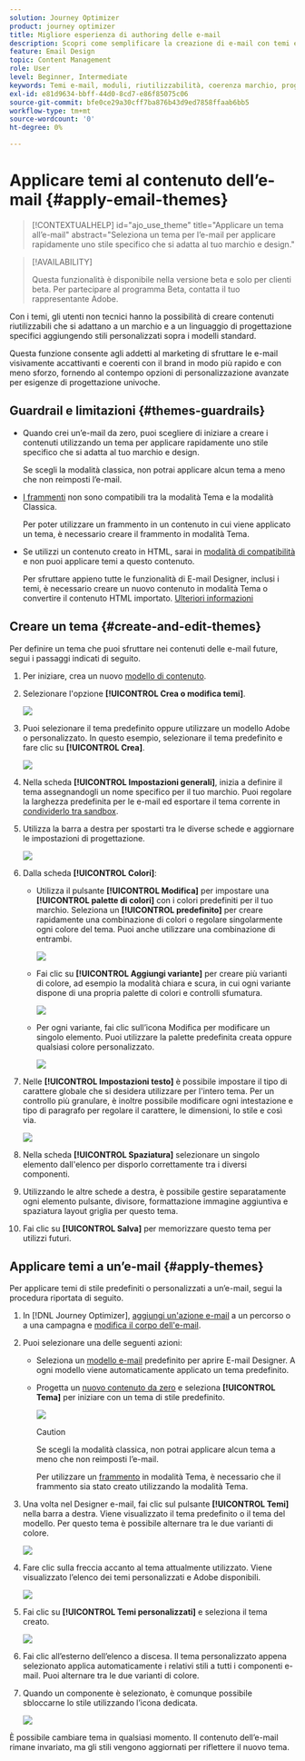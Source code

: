 ```yaml
---
solution: Journey Optimizer
product: journey optimizer
title: Migliore esperienza di authoring delle e-mail
description: Scopri come semplificare la creazione di e-mail con temi e moduli riutilizzabili, garantendo coerenza ed efficienza nella progettazione delle campagne.
feature: Email Design
topic: Content Management
role: User
level: Beginner, Intermediate
keywords: Temi e-mail, moduli, riutilizzabilità, coerenza marchio, progettazione e-mail, CSS personalizzato, ottimizzazione mobile
exl-id: e81d9634-bbff-44d0-8cd7-e86f85075c06
source-git-commit: bfe0ce29a30cff7ba876b43d9ed7858ffaab6bb5
workflow-type: tm+mt
source-wordcount: '0'
ht-degree: 0%

---
```


# Applicare temi al contenuto dell’e-mail {#apply-email-themes}

>[!CONTEXTUALHELP]
>id="ajo_use_theme"
>title="Applicare un tema all’e-mail"
>abstract="Seleziona un tema per l’e-mail per applicare rapidamente uno stile specifico che si adatta al tuo marchio e design."

<!--This documentation provides a comprehensive guide to using themes to streamline your email creation process. With the ability to define reusable themes and leverage pre-designed modules, marketers can create professional, brand-aligned emails faster and with less effort.-->

>[!AVAILABILITY]
>
>Questa funzionalità è disponibile nella versione beta e solo per clienti beta. Per partecipare al programma Beta, contatta il tuo rappresentante Adobe.

Con i temi, gli utenti non tecnici hanno la possibilità di creare contenuti riutilizzabili che si adattano a un marchio e a un linguaggio di progettazione specifici aggiungendo stili personalizzati sopra i modelli standard<!-- to achieve brand specific results-->.

Questa funzione consente agli addetti al marketing di sfruttare le e-mail visivamente accattivanti e coerenti con il brand in modo più rapido e con meno sforzo, fornendo al contempo opzioni di personalizzazione avanzate per esigenze di progettazione univoche.

<!--What is the Enhanced Email Authoring Experience?

This feature introduces two key components to simplify and enhance email creation:

* **Theme Management System**: A centralized system for creating, customizing, and applying reusable themes to emails. Themes ensure consistent styling across campaigns and eliminate the need for repetitive manual styling.

* **Modules**: Pre-designed, reusable content blocks that abstract common email elements (e.g., titles, descriptions, images, and links). Modules are built using customizable low-level components, offering flexibility while maintaining design standards.

Key Benefits:

- **Consistency**: Ensure all emails align with your brand's design guidelines.
- **Efficiency**: Save time by reusing themes and modules across campaigns.
- **Customization**: Add custom CSS and mobile-specific styles for advanced designs.
- **Scalability**: Eliminate repetitive styling tasks, enabling faster email creation.-->

## Guardrail e limitazioni {#themes-guardrails}

* Quando crei un’e-mail da zero, puoi scegliere di iniziare a creare i contenuti utilizzando un tema per applicare rapidamente uno stile specifico che si adatta al tuo marchio e design.

  Se scegli la modalità classica, non potrai applicare alcun tema a meno che non reimposti l’e-mail.

* [I frammenti](../content-management/fragments.md) non sono compatibili tra la modalità Tema e la modalità Classica.

  Per poter utilizzare un frammento in un contenuto in cui viene applicato un tema, è necessario creare il frammento in modalità Tema.

* Se utilizzi un contenuto creato in HTML, sarai in [modalità di compatibilità](existing-content.md) e non puoi applicare temi a questo contenuto.

  Per sfruttare appieno tutte le funzionalità di E-mail Designer, inclusi i temi, è necessario creare un nuovo contenuto in modalità Tema o convertire il contenuto HTML importato. [Ulteriori informazioni](existing-content.md)

<!--If using a content created in Classic mode or HTML, you cannot apply themes to this content. You must create a new content in Theme mode.

If you apply a theme to a content using a [fragment](../content-management/fragments.md) created in Classic mode, the rendering may not be optimal.-->

## Creare un tema {#create-and-edit-themes}

Per definire un tema che puoi sfruttare nei contenuti delle e-mail future, segui i passaggi indicati di seguito.

1. Per iniziare, crea un nuovo [modello di contenuto](../content-management/create-content-templates.md).

1. Selezionare l&#39;opzione **[!UICONTROL Crea o modifica temi]**.

   ![](assets/theme-create.png)

1. Puoi selezionare il tema predefinito oppure utilizzare un modello Adobe o personalizzato. In questo esempio, selezionare il tema predefinito e fare clic su **[!UICONTROL Crea]**.

   ![](assets/theme-select.png)

1. Nella scheda **[!UICONTROL Impostazioni generali]**, inizia a definire il tema assegnandogli un nome specifico per il tuo marchio. Puoi regolare la larghezza predefinita per le e-mail ed esportare il tema corrente in [condividerlo tra sandbox](../configuration/copy-objects-to-sandbox.md).

   <!--![](assets/theme-general-settings.png)-->

1. Utilizza la barra a destra per spostarti tra le diverse schede e aggiornare le impostazioni di progettazione.

   ![](assets/theme-right-pane.png)

1. Dalla scheda **[!UICONTROL Colori]**:

   * Utilizza il pulsante **[!UICONTROL Modifica]** per impostare una **[!UICONTROL palette di colori]** con i colori predefiniti per il tuo marchio. Seleziona un **[!UICONTROL predefinito]** per creare rapidamente una combinazione di colori o regolare singolarmente ogni colore del tema. Puoi anche utilizzare una combinazione di entrambi.

     ![](assets/theme-colors.gif)

   * Fai clic su **[!UICONTROL Aggiungi variante]** per creare più varianti di colore, ad esempio la modalità chiara e scura, in cui ogni variante dispone di una propria palette di colori e controlli sfumatura.

     ![](assets/theme-colors-variant.png)

   * Per ogni variante, fai clic sull’icona Modifica per modificare un singolo elemento. Puoi utilizzare la palette predefinita creata oppure qualsiasi colore personalizzato.

     ![](assets/theme-colors-edit-variant.gif)

1. Nelle **[!UICONTROL Impostazioni testo]** è possibile impostare il tipo di carattere globale che si desidera utilizzare per l&#39;intero tema. Per un controllo più granulare, è inoltre possibile modificare ogni intestazione e tipo di paragrafo per regolare il carattere, le dimensioni, lo stile e così via.

   ![](assets/theme-text.png)

1. Nella scheda **[!UICONTROL Spaziatura]** selezionare un singolo elemento dall&#39;elenco per disporlo correttamente tra i diversi componenti.

   <!--![](assets/theme-spacing.png)-->

1. Utilizzando le altre schede a destra, è possibile gestire separatamente ogni elemento pulsante, divisore, formattazione immagine aggiuntiva e spaziatura layout griglia per questo tema.

   <!--![](assets/theme-buttons.png)-->

1. Fai clic su **[!UICONTROL Salva]** per memorizzare questo tema per utilizzi futuri.

## Applicare temi a un’e-mail {#apply-themes}

Per applicare temi di stile predefiniti o personalizzati a un’e-mail, segui la procedura riportata di seguito.

1. In [!DNL Journey Optimizer], [aggiungi un&#39;azione e-mail](create-email.md) a un percorso o a una campagna e [modifica il corpo dell&#39;e-mail](get-started-email-design.md#key-steps).

1. Puoi selezionare una delle seguenti azioni:

   * Seleziona un [modello e-mail](use-email-templates.md) predefinito per aprire E-mail Designer. A ogni modello viene automaticamente applicato un tema predefinito.

   * Progetta un [nuovo contenuto da zero](content-from-scratch.md) e seleziona **[!UICONTROL Tema]** per iniziare con un tema di stile predefinito.

     ![](assets/theme-from-scratch.png)

     >[!CAUTION]
     >
     >Se scegli la modalità classica, non potrai applicare alcun tema a meno che non reimposti l’e-mail.
     >
     >Per utilizzare un [frammento](../content-management/fragments.md) in modalità Tema, è necessario che il frammento sia stato creato utilizzando la modalità Tema.

1. Una volta nel Designer e-mail, fai clic sul pulsante **[!UICONTROL Temi]** nella barra a destra. Viene visualizzato il tema predefinito o il tema del modello. Per questo tema è possibile alternare tra le due varianti di colore.

   ![](assets/theme-default-hero.png)

1. Fare clic sulla freccia accanto al tema attualmente utilizzato. Viene visualizzato l’elenco dei temi personalizzati e Adobe disponibili.

   ![](assets/theme-hero-change.png)

1. Fai clic su **[!UICONTROL Temi personalizzati]** e seleziona il tema creato.

   ![](assets/theme-select-custom.png)

1. Fai clic all’esterno dell’elenco a discesa. Il tema personalizzato appena selezionato applica automaticamente i relativi stili a tutti i componenti e-mail. Puoi alternare tra le due varianti di colore.

1. Quando un componente è selezionato, è comunque possibile sbloccarne lo stile utilizzando l’icona dedicata.

   ![](assets/theme-unlock-style.png)

È possibile cambiare tema in qualsiasi momento. Il contenuto dell’e-mail rimane invariato, ma gli stili vengono aggiornati per riflettere il nuovo tema.

<!--
>[!NOTE]
> - Themes apply styles globally. Ensure your theme is finalized before applying it to multiple emails.
> - Switching themes may override custom styles applied to individual components.

>[!CAUTION]
> - When using fragments, the email's theme will override the fragment's styles. A warning will be displayed in the editor if there is a conflict.

## Example Use Cases {#example-use-cases}

### 1. Creating a New Theme
- A marketer creates a theme with their brand's colors, fonts, and button styles.
- The theme is saved and reused across multiple email campaigns.

### 2. Switching Themes
- A marketer applies a holiday-themed design to an existing email by switching to a pre-designed holiday theme.-->
